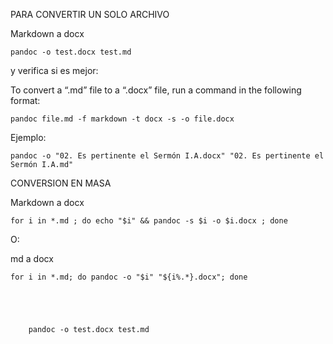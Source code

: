 

PARA CONVERTIR UN SOLO ARCHIVO

Markdown a docx

    pandoc -o test.docx test.md

y verifica si es mejor:

To convert a “.md” file to a “.docx” file, run a command in the following format:

    pandoc file.md -f markdown -t docx -s -o file.docx
    
    
Ejemplo:


    
    pandoc -o "02. Es pertinente el Sermón I.A.docx" "02. Es pertinente el Sermón I.A.md"
    
    
CONVERSION EN MASA    
    
Markdown a docx

    for i in *.md ; do echo "$i" && pandoc -s $i -o $i.docx ; done    
    
    
O:

md a docx

    for i in *.md; do pandoc -o "$i" "${i%.*}.docx"; done




    
        pandoc -o test.docx test.md
        

